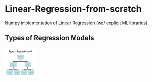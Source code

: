 # Linear-Regression-from-scratch
Numpy implementation of Linear Regression (wo/ explicit ML libraries)

## Types of Regression Models <br>
<img src="imgs/types.jpg" width="100" height="100"/>
